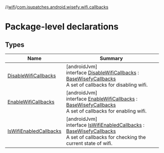 //[wifi](../../index.md)/[com.isupatches.android.wisefy.wifi.callbacks](index.md)

# Package-level declarations

## Types

| Name | Summary |
|---|---|
| [DisableWifiCallbacks](-disable-wifi-callbacks/index.md) | [androidJvm]<br>interface [DisableWifiCallbacks](-disable-wifi-callbacks/index.md) : [BaseWisefyCallbacks](../../../core/core/com.isupatches.android.wisefy.core.base/-base-wisefy-callbacks/index.md)<br>A set of callbacks for disabling wifi. |
| [EnableWifiCallbacks](-enable-wifi-callbacks/index.md) | [androidJvm]<br>interface [EnableWifiCallbacks](-enable-wifi-callbacks/index.md) : [BaseWisefyCallbacks](../../../core/core/com.isupatches.android.wisefy.core.base/-base-wisefy-callbacks/index.md)<br>A set of callbacks for enabling wifi. |
| [IsWifiEnabledCallbacks](-is-wifi-enabled-callbacks/index.md) | [androidJvm]<br>interface [IsWifiEnabledCallbacks](-is-wifi-enabled-callbacks/index.md) : [BaseWisefyCallbacks](../../../core/core/com.isupatches.android.wisefy.core.base/-base-wisefy-callbacks/index.md)<br>A set of callbacks for checking the current state of wifi. |
